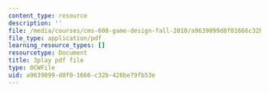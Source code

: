 ```yaml
---
content_type: resource
description: ''
file: /media/courses/cms-608-game-design-fall-2010/a9639099d8f01666c32b426be79fb53e_68564.pdf
file_type: application/pdf
learning_resource_types: []
resourcetype: Document
title: 3play pdf file
type: OCWFile
uid: a9639099-d8f0-1666-c32b-426be79fb53e
---
```

